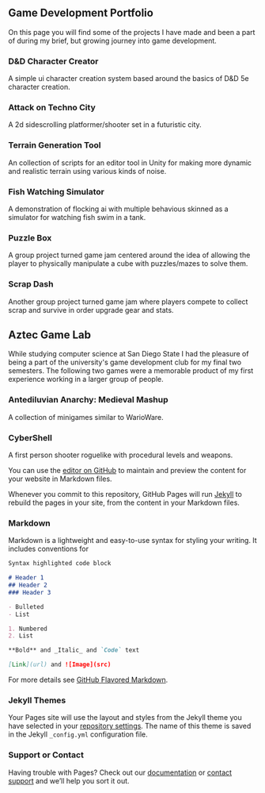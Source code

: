 ## Game Development Portfolio

On this page you will find some of the projects I have made and been a part of during my brief, but growing journey into game development.  

### D&D Character Creator
  A simple ui character creation system based around the basics of D&D 5e character creation.

### Attack on Techno City
  A 2d sidescrolling platformer/shooter set in a futuristic city.

### Terrain Generation Tool
  An collection of scripts for an editor tool in Unity for making more dynamic and realistic terrain using various kinds of noise.
  
### Fish Watching Simulator
  A demonstration of flocking ai with multiple behavious skinned as a simulator for watching fish swim in a tank.

### Puzzle Box
  A group project turned game jam centered around the idea of allowing the player to physically manipulate a cube with puzzles/mazes to solve them.

### Scrap Dash
  Another group project turned game jam where players compete to collect scrap and survive in order upgrade gear and stats.
  
## Aztec Game Lab
  While studying computer science at San Diego State I had the pleasure of being a part of the university's game development club for my final two semesters. The following two     games were a memorable product of my first experience working in a larger group of people.
  
### Antediluvian Anarchy: Medieval Mashup
  A collection of minigames similar to WarioWare.

### CyberShell
  A first person shooter roguelike with procedural levels and weapons.

















 












You can use the [editor on GitHub](https://github.com/jbarger25/jbarger.github.io/edit/gh-pages/index.md) to maintain and preview the content for your website in Markdown files.

Whenever you commit to this repository, GitHub Pages will run [Jekyll](https://jekyllrb.com/) to rebuild the pages in your site, from the content in your Markdown files.

### Markdown

Markdown is a lightweight and easy-to-use syntax for styling your writing. It includes conventions for

```markdown
Syntax highlighted code block

# Header 1
## Header 2
### Header 3

- Bulleted
- List

1. Numbered
2. List

**Bold** and _Italic_ and `Code` text

[Link](url) and ![Image](src)
```

For more details see [GitHub Flavored Markdown](https://guides.github.com/features/mastering-markdown/).

### Jekyll Themes

Your Pages site will use the layout and styles from the Jekyll theme you have selected in your [repository settings](https://github.com/jbarger25/jbarger.github.io/settings). The name of this theme is saved in the Jekyll `_config.yml` configuration file.

### Support or Contact

Having trouble with Pages? Check out our [documentation](https://docs.github.com/categories/github-pages-basics/) or [contact support](https://github.com/contact) and we’ll help you sort it out.
